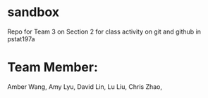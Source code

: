 # sandbox
Repo for Team 3 on Section 2 for class activity on git and github in pstat197a

# Team Member: 
Amber Wang, 
Amy Lyu, 
David Lin, 
Lu Liu, 
Chris Zhao,

